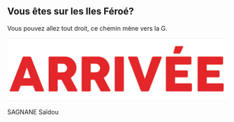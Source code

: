 ## Vous êtes sur les Iles Féroé?

Vous pouvez allez tout droit, ce chemin mène vers la G.

[![image B](../images/arrivee.png)](https://github.com/ssagnane1/tp2-labyrinthe/blob/main/jeu-heros-sdc/G.md)

SAGNANE Saïdou

